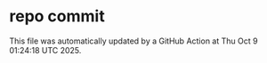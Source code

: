 # repo commit

This file was automatically updated by a GitHub Action at Thu Oct  9 01:24:18 UTC 2025.
